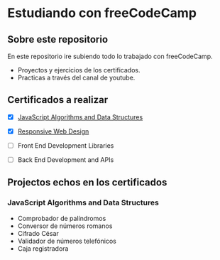# Estudiando con freeCodeCamp

## Sobre este repositorio 

En este repositorio ire subiendo todo lo trabajado con freeCodeCamp.
  - Proyectos y ejercicios de los certificados.
  - Practicas a través del canal de youtube.

## Certificados a realizar

- [x] [JavaScript Algorithms and Data Structures](https://www.freecodecamp.org/certification/GianIacono/javascript-algorithms-and-data-structures)
- [x] [Responsive Web Design](https://www.freecodecamp.org/certification/GianIacono/responsive-web-design)
- [ ] Front End Development Libraries
- [ ] Back End Development and APIs


## Projectos echos en los certificados

### JavaScript Algorithms and Data Structures
  - Comprobador de palíndromos
  - Conversor de números romanos
  - Cifrado César
  - Validador de números telefónicos
  - Caja registradora

